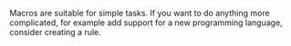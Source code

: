 Macros are suitable for simple tasks. If you want to do anything more complicated, for example add support for a new programming language, consider creating a rule.
